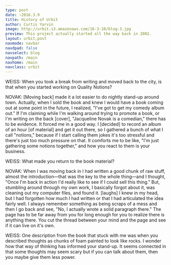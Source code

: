 ```yaml
---
type: post
date: ~2016.3.9
title: History of Urbit
author: Curtis Yarvin
image: http://urbit.s3.amazonaws.com/16-3-10/blog-3.jpg
preview: This project actually started all the way back in 2002.
layout: urbit,post
navmode: navbar
navdpad: false
navselect: blog
navpath: /main
navhome: /main
navclass: urbit
---
```


WEISS: When you took a break from writing and moved back to the city, is that when you started working on Quality Notions? 

NOVAK: [Moving back] made it a lot easier to do nightly stand-up around town. Actually, when I sold the book and knew I would have a book coming out at some point in the future, I realized, "I've got to get my comedy album out." If I'm claiming while I'm walking around trying to promote a book, or I'm writing on the back [cover], "Jacqueline Novak is a comedian," there has to be evidence. It forced me in a good way. I [decided] to record an album of an hour [of material] and get it out there, so I gathered a bunch of what I call "notions," because if I start calling them jokes it's too stressful and there's just too much pressure on that. It comforts me to be like, "I'm just gathering some notions together," and how you react to them is your business. 

WEISS: What made you return to the book material? 

NOVAK: When I was moving back in I had written a good chunk of raw stuff, almost the introduction—that was the key to the whole thing—and I thought, "Once I'm back in action I'd really like to see if I could sell this thing." But, stumbling around through my own work, I basically forgot about it, was cleaning out my computer files, and found it. [laughs] I knew in my head, but I had forgotten how much I had written or that I had articulated the idea fairly well. I always remember something as being scraps of a mess and then I go back and see, "No, I actually wrote a solid paragraph there." The page has to be far away from you for long enough for you to realize there is anything there. You cut the thread between your mind and the page and see if it can live on it's own. 

WEISS: One description from the book that stuck with me was when you described thoughts as chunks of foam painted to look like rocks. I wonder how that way of thinking has informed your stand-up. It seems connected in that some thoughts may seem scary but if you can talk about them, then you maybe give them less power.
